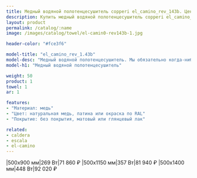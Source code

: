 ```yaml
---
title: Медный водяной полотенцесушитель copperi el_camino_rev_143b. Цены и размеры.
description: Купить медный водяной полотенцесушитель copperi el_camino_rev_143b в Москве по цене производителя.
layout: product
permalink: /catalog/:name
image: /images/catalog/towel/el-camin0-rev143b-1.jpg

header-color: "#fce3f6"

model-title: "el_camino_rev_1.43b"
model-desc: "Медный водяной полотенцесушитель. Мы обязательно когда-нибудь придумаем крутое описание для этой модели, но сейчас совсем не до того. Посмотрите пока на картинки, всё и так понятно. А если не понятно, позвоните нам и мы всё расскажем. Или напишите, если не любите звонить."
model-h1: "Медный водяной полотенцесушитель"

weight: 50
product: 1
towel: 1
ar: 1

features:
- "Материал: медь"
- "Цвет: натуральная медь, патина или окраска по RAL"
- "Покрытие: без покрытия, матовый или глянцевый лак"

related:
- caldera
- escala
- el-camino
---
```

|500x900 мм|269 Вт|71 860 ₽
|500x1150 мм|357 Вт|81 940 ₽
|500x1400 мм|448 Вт|92 020 ₽